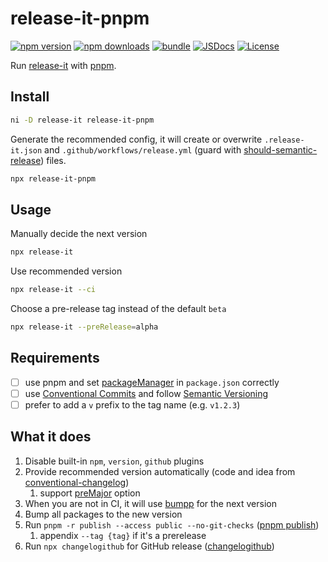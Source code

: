 # release-it-pnpm

[![npm version][npm-version-src]][npm-version-href]
[![npm downloads][npm-downloads-src]][npm-downloads-href]
[![bundle][bundle-src]][bundle-href]
[![JSDocs][jsdocs-src]][jsdocs-href]
[![License][license-src]][license-href]

Run [release-it](https://github.com/release-it/release-it) with [pnpm](https://pnpm.io).

## Install

```sh
ni -D release-it release-it-pnpm
```

Generate the recommended config, it will create or overwrite `.release-it.json` and `.github/workflows/release.yml` (guard with [should-semantic-release](https://github.com/JoshuaKGoldberg/should-semantic-release)) files.

```sh
npx release-it-pnpm
```

## Usage

Manually decide the next version

```sh
npx release-it
```

Use recommended version

```sh
npx release-it --ci
```

Choose a pre-release tag instead of the default `beta`

```sh
npx release-it --preRelease=alpha
```

## Requirements

- [ ] use pnpm and set [packageManager](https://nodejs.org/api/packages.html#packagemanager) in `package.json` correctly
- [ ] use [Conventional Commits](https://www.conventionalcommits.org) and follow [Semantic Versioning](https://semver.org)
- [ ] prefer to add a `v` prefix to the tag name (e.g. `v1.2.3`)

## What it does

1. Disable built-in `npm`, `version`, `github` plugins
1. Provide recommended version automatically (code and idea from [conventional-changelog](https://github.com/release-it/conventional-changelog))
   1. support [preMajor](https://github.com/conventional-changelog/conventional-changelog-config-spec/blob/master/versions/2.2.0/README.md#premajor-boolean) option
1. When you are not in CI, it will use [bumpp](https://github.com/antfu/bumpp) for the next version
1. Bump all packages to the new version
1. Run `pnpm -r publish --access public --no-git-checks` ([pnpm publish](https://pnpm.io/cli/publish))
   1. appendix `--tag {tag}` if it's a prerelease
1. Run `npx changelogithub` for GitHub release ([changelogithub](https://github.com/antfu/changelogithub))

<!-- Badges -->

[npm-version-src]: https://img.shields.io/npm/v/release-it-pnpm?style=flat&colorA=080f12&colorB=1fa669
[npm-version-href]: https://npmjs.com/package/release-it-pnpm
[npm-downloads-src]: https://img.shields.io/npm/dm/release-it-pnpm?style=flat&colorA=080f12&colorB=1fa669
[npm-downloads-href]: https://npmjs.com/package/release-it-pnpm
[bundle-src]: https://img.shields.io/bundlephobia/minzip/release-it-pnpm?style=flat&colorA=080f12&colorB=1fa669&label=minzip
[bundle-href]: https://bundlephobia.com/result?p=release-it-pnpm
[license-src]: https://img.shields.io/github/license/hyoban/release-it-pnpm.svg?style=flat&colorA=080f12&colorB=1fa669
[license-href]: https://github.com/hyoban/release-it-pnpm/blob/main/LICENSE
[jsdocs-src]: https://img.shields.io/badge/jsdocs-reference-080f12?style=flat&colorA=080f12&colorB=1fa669
[jsdocs-href]: https://www.jsdocs.io/package/release-it-pnpm

